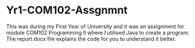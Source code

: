 # Yr1-COM102-Assgnmnt
This was during my First Year of University and it was an assignment for module COM102 Programming II where I utilised Java to create a program.
The report.docx file explains the code for you to understand it better.
